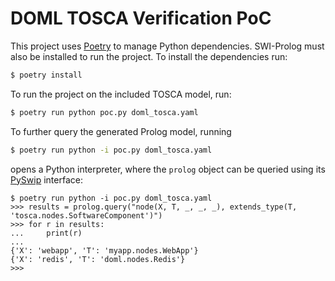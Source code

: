 # DOML TOSCA Verification PoC

This project uses [Poetry](https://python-poetry.org/) to manage Python dependencies. SWI-Prolog must also be installed to run the project. To install the dependencies run:

```bash
$ poetry install
```

To run the project on the included TOSCA model, run:

```bash
$ poetry run python poc.py doml_tosca.yaml
```

To further query the generated Prolog model, running

```bash
$ poetry run python -i poc.py doml_tosca.yaml
```

opens a Python interpreter, where the `prolog` object can be queried using its [PySwip](https://github.com/yuce/pyswip) interface:

```
$ poetry run python -i poc.py doml_tosca.yaml
>>> results = prolog.query("node(X, T, _, _, _), extends_type(T, 'tosca.nodes.SoftwareComponent')")
>>> for r in results:
...     print(r)
... 
{'X': 'webapp', 'T': 'myapp.nodes.WebApp'}
{'X': 'redis', 'T': 'doml.nodes.Redis'}
>>> 
```
